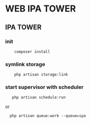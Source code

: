 # WEB IPA TOWER
## IPA TOWER

### init
``` 
    composer install 
 ```
### symlink storage
``` 
    php artisan storage:link
 ```
  ### start supervisor with scheduler
``` 
   php artisan schedule:run
 ```
or
``` 
  php artisan queue:work --queue=ipa
 ```